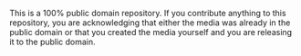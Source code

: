 
This is a 100% public domain repository. If you contribute anything to this
repository, you are acknowledging that either the media was already in the
public domain or that you created the media yourself and you are releasing it
to the public domain.
